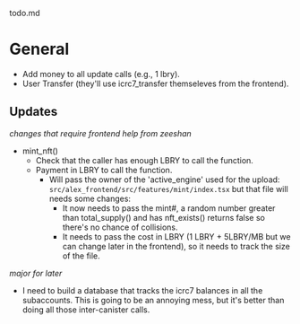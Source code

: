 todo.md


# General

- Add money to all update calls (e.g., 1 lbry).
- User Transfer (they'll use icrc7_transfer themseleves from the frontend).

## Updates

*changes that require frontend help from zeeshan*
- mint_nft()
  - Check that the caller has enough LBRY to call the function.
  - Payment in LBRY to call the function.
    - Will pass the owner of the 'active_engine' used for the upload: `src/alex_frontend/src/features/mint/index.tsx` but that file will needs some changes:
      - It now needs to pass the mint#, a random number greater than total_supply() and has nft_exists() returns false so there's no chance of collisions.
      - It needs to pass the cost in LBRY (1 LBRY + 5LBRY/MB but we can change later in the frontend), so it needs to track the size of the file.




*major for later*


- I need to build a database that tracks the icrc7 balances in all the subaccounts. This is going to be an annoying mess, but it's better than doing all those inter-canister calls.






  



